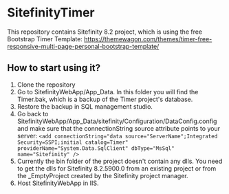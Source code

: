 # SitefinityTimer
This repository contains Sitefinity 8.2 project, which is using the free Bootstrap Timer Template: https://themewagon.com/themes/timer-free-responsive-multi-page-personal-bootstrap-template/

## How to start using it?

1. Clone the repository
2. Go to SitefinityWebApp/App_Data. In this folder you will find the Timer.bak, which is a backup of the Timer project's database.
3. Restore the backup in SQL management studio.
4. Go back to SitefinityWebApp/App_Data/sitefinity/Configuration/DataConfig.config and make sure that the connectionString source attribute points to your server:
```<add connectionString="data source="ServerName";Integrated Security=SSPI;initial catalog=Timer" providerName="System.Data.SqlClient" dbType="MsSql" name="Sitefinity" />```
5. Currently the bin folder of the project doesn't contain any dlls. You need to get the dlls for Sitefinity 8.2.5900.0 from an existing project or from the _EmptyProject created by the Sitefinity project manager.
6. Host SitefinityWebApp in IIS.
